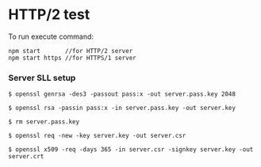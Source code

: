 # HTTP/2 test

To run execute command:

```
npm start       //for HTTP/2 server  
npm start https //for HTTPS/1 server
```


### Server SLL setup
```
$ openssl genrsa -des3 -passout pass:x -out server.pass.key 2048

$ openssl rsa -passin pass:x -in server.pass.key -out server.key

$ rm server.pass.key

$ openssl req -new -key server.key -out server.csr

$ openssl x509 -req -days 365 -in server.csr -signkey server.key -out server.crt
```
